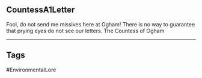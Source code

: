 ## CountessA1Letter
Fool, do not send me missives here at Ogham! There is no way to guarantee that prying eyes do not see our letters. The Countess of Ogham

---
## Tags
#EnvironmentalLore 